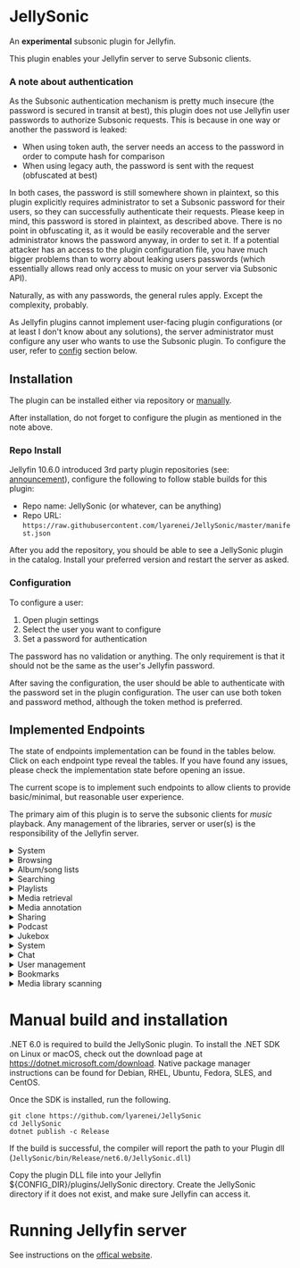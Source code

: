 # JellySonic
An **experimental** subsonic plugin for Jellyfin.

This plugin enables your Jellyfin server to serve Subsonic clients.

### A note about authentication
As the Subsonic authentication mechanism is pretty much insecure (the password is secured in transit at best),
this plugin does not use Jellyfin user passwords to authorize Subsonic requests.
This is because in one way or another the password is leaked:
- When using token auth, the server needs an access to the password in order to compute hash for comparison
- When using legacy auth, the password is sent with the request (obfuscated at best)


In both cases, the password is still somewhere shown in plaintext, so this plugin explicitly requires administrator
to set a Subsonic password for their users, so they can successfully authenticate their requests.
Please keep in mind, this password is stored in plaintext, as described above.
There is no point in obfuscating it, as it would be easily recoverable and
the server administrator knows the password anyway, in order to set it.
If a potential attacker has an access to the plugin configuration file, you have much bigger problems than to
worry about leaking users passwords (which essentially allows read only access to music on your server via Subsonic API).

Naturally, as with any passwords, the general rules apply. Except the complexity, probably.

As Jellyfin plugins cannot implement user-facing plugin configurations (or at least I don't know about any solutions),
the server administrator must configure any user who wants to use the Subsonic plugin.
To configure the user, refer to [config](#configuration) section below.

## Installation

The plugin can be installed either via repository or [manually](#manual-build-and-installation).

After installation, do not forget to configure the plugin as mentioned in the note above.

### Repo Install

Jellyfin 10.6.0 introduced 3rd party plugin repositories (see: [announcement](https://jellyfin.org/posts/plugin-updates/)), configure the following to follow stable builds for this plugin:

- Repo name: JellySonic (or whatever, can be anything)
- Repo URL: `https://raw.githubusercontent.com/lyarenei/JellySonic/master/manifest.json`

After you add the repository, you should be able to see a JellySonic plugin in the catalog.
Install your preferred version and restart the server as asked.

### Configuration

To configure a user:
1. Open plugin settings
2. Select the user you want to configure
3. Set a password for authentication

The password has no validation or anything.
The only requirement is that it should not be the same as the user's Jellyfin password.

After saving the configuration, the user should be able to authenticate with the password set in the plugin configuration.
The user can use both token and password method, although the token method is preferred.


## Implemented Endpoints
The state of endpoints implementation can be found in the tables below.
Click on each endpoint type reveal the tables.
If you have found any issues, please check the implementation state before opening an issue.

The current scope is to implement such endpoints to allow clients to provide basic/minimal, but reasonable user experience.

The primary aim of this plugin is to serve the subsonic clients for _music_ playback.
Any management of the libraries, server or user(s) is the responsibility of the Jellyfin server.

<details>
  <summary>System</summary>

| endpoint   | implemented | notes |
|------------|-------------|-------|
| ping       | yes         |       |
| getLicense | yes         |       |

</details>

<details>
  <summary>Browsing</summary>

| endpoint          | implemented | notes                                     |
|-------------------|-------------|-------------------------------------------|
| getMusicFolders   | yes         |                                           |
| getIndexes        | partial     | ifModifiedSince parameter not implemented |
| getMusicDirectory | yes         |                                           |
| getGenres         | yes         |                                           |
| getArtists        | yes         |                                           |
| getArtist         | yes         |                                           |
| getAlbum          | yes         |                                           |
| getSong           | yes         |                                           |
| getVideos         | no          | out of project scope                      |
| getVideoInfo      | no          | out of project scope                      |
| getArtistInfo     | partial     | returns empty data                        |
| getArtistInfo2    | partial     | returns empty data                        |
| getAlbumInfo      | no          | planned                                   |
| getAlbumInfo2     | no          | planned                                   |
| getSimilarSongs   | no          | not planned                               |
| getSimilarSongs2  | no          | not planned                               |
| getTopSongs       | no          | not planned                               |

</details>

<details>
  <summary>Album/song lists</summary>

| endpoint        | implemented | notes                                                                |
|-----------------|-------------|----------------------------------------------------------------------|
| getAlbumList    | partial     | not implemented: frequent type and musicFolderId parameter           |
| getAlbumList2   | partial     | uses implementation of getAlbumList => accepts same parameter values |
| getRandomSongs  | no          | planned                                                              |
| getSongsByGenre | no          | planned                                                              |
| getNowPlaying   | no          | out of project scope                                                 |
| getStarred      | no          | planned                                                              |
| getStarred2     | no          | planned                                                              |

</details>

<details>
  <summary>Searching</summary>

| endpoint | implemented | notes                                            |
|----------|-------------|--------------------------------------------------|
| search   | no          | not planned - marked as deprecated in API schema |
| search2  | partial     | musicFolderId parameter not implemented          |
| search3  | partial     | musicFolderId parameter not implemented          |

</details>

<details>
  <summary>Playlists</summary>

| endpoint       | implemented | notes                |
|----------------|-------------|----------------------|
| getPlaylists   | no          | out of current scope |
| getPlaylist    | no          | out of current scope |
| createPlaylist | no          | out of current scope |
| updatePlaylist | no          | out of current scope |
| deletePlaylist | no          | out of current scope |

</details>

<details>
  <summary>Media retrieval</summary>

| endpoint    | implemented | notes                               |
|-------------|-------------|-------------------------------------|
| stream      | partial     | optional parameters not implemented |
| download    | yes         |                                     |
| hls         | no          | not planned                         |
| getCaptions | no          | out of project scope                |
| getCoverArt | partial     | size parameter not implemented      |
| getLyrics   | no          | not planned                         |
| getAvatar   | no          | planned                             |

</details>

<details>
  <summary>Media annotation</summary>

| endpoint  | implemented | notes            |
|-----------|-------------|------------------|
| star      | no          | pending decision |
| unstar    | no          | pending decision |
| setRating | no          | pending decision |
| scrobble  | no          | pending decision |

</details>

<details>
  <summary>Sharing</summary>

| endpoint     | implemented | notes                |
|--------------|-------------|----------------------|
| getShares    | no          | out of project scope |
| createShares | no          | out of project scope |
| updateShare  | no          | out of project scope |
| deleteShare  | no          | out of project scope |

</details>

<details>
  <summary>Podcast</summary>

| endpoint               | implemented | notes                |
|------------------------|-------------|----------------------|
| getPodcasts            | no          | out of current scope |
| getNewestPodcasts      | no          | out of current scope |
| refreshPodcasts        | no          | out of current scope |
| createPodcastChannel   | no          | out of current scope |
| deletePodcastChannel   | no          | out of current scope |
| deletePodcastEpisode   | no          | out of current scope |
| downloadPodcastEpisode | no          | out of current scope |

</details>

<details>
  <summary>Jukebox</summary>

| endpoint       | implemented | notes                       |
|----------------|-------------|-----------------------------|
| jukeboxControl | no          | no such feature in Jellyfin |

</details>

<details>
  <summary>System</summary>

| endpoint                   | implemented | notes                       |
|----------------------------|-------------|-----------------------------|
| getInternetRadioStations   | no          | no such feature in Jellyfin |
| createInternetRadioStation | no          | no such feature in Jellyfin |
| updateInternetRadioStation | no          | no such feature in Jellyfin |
| deleteInternetRadioStation | no          | no such feature in Jellyfin |

</details>

<details>
  <summary>Chat</summary>

| endpoint        | implemented | notes                       |
|-----------------|-------------|-----------------------------|
| getChatMessages | no          | no such feature in Jellyfin |
| addChatMessage  | no          | no such feature in Jellyfin |

</details>

<details>
  <summary>User management</summary>

| endpoint       | implemented | notes                                       |
|----------------|-------------|---------------------------------------------|
| getUser        | partial     | folders in the response are not implemented |
| getUsers       | no          | out of project scope                        |
| createUser     | no          | out of project scope                        |
| updateUser     | no          | out of project scope                        |
| deleteUser     | no          | out of project scope                        |
| changePassword | no          | out of project scope                        |

</details>

<details>
  <summary>Bookmarks</summary>

| endpoint       | implemented | notes            |
|----------------|-------------|------------------|
| getBookmarks   | no          | pending decision |
| createBookmark | no          | pending decision |
| deleteBookmark | no          | pending decision |
| getPlayQueue   | no          | pending decision |
| savePlayQueue  | no          | pending decision |

</details>

<details>
  <summary>Media library scanning</summary>

| endpoint      | implemented | notes                |
|---------------|-------------|----------------------|
| getScanStatus | no          | out of project scope |
| startScan     | no          | out of project scope |

</details>


# Manual build and installation

.NET 6.0 is required to build the JellySonic plugin.
To install the .NET SDK on Linux or macOS, check out the download page at https://dotnet.microsoft.com/download.
Native package manager instructions can be found for Debian, RHEL, Ubuntu, Fedora, SLES, and CentOS.

Once the SDK is installed, run the following.

```
git clone https://github.com/lyarenei/JellySonic
cd JellySonic
dotnet publish -c Release
```

If the build is successful, the compiler will report the path to your Plugin dll (`JellySonic/bin/Release/net6.0/JellySonic.dll`)

Copy the plugin DLL file into your Jellyfin ${CONFIG_DIR}/plugins/JellySonic directory.
Create the JellySonic directory if it does not exist, and make sure Jellyfin can access it.

# Running Jellyfin server

See instructions on the [offical website](https://jellyfin.org/downloads/).
